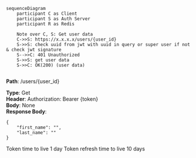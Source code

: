 ```mermaid
sequenceDiagram
    participant C as Client  
    participant S as Auth Server
    participant R as Redis

	Note over C, S: Get user data
	C->>S: https://x.x.x.x/users/{user_id}
	S->>S: check uuid from jwt with uuid in query or super user if not & check jwt signature
	S-->>C: 401 Unauthorized
	S->>S: get user data
	S->>C: OK(200) (user data)
	
```

**Path**: /users/{user_id} 

**Type**: Get  
**Header**: Authorization: Bearer {token}  
**Body**: None  
**Response Body**:  
```
{
	"first_name": "",
	"last_name": ""
}  
```

Token time to live 1 day
Token refresh time to live 10 days